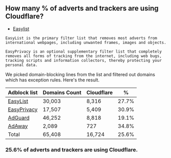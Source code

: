 ## How many % of adverts and trackers are using Cloudflare?


- [Easylist](https://web.archive.org/web/20210516110248/https://easylist.to/)
```
EasyList is the primary filter list that removes most adverts from international webpages, including unwanted frames, images and objects.

EasyPrivacy is an optional supplementary filter list that completely removes all forms of tracking from the internet, including web bugs, tracking scripts and information collectors, thereby protecting your personal data.
```


We picked domain-blocking lines from the list and filtered out domains which has exception rules.
Here's the result.


| Adblock list | Domains Count | Cloudflare | % |
| --- | --- | --- | --- |
| [EasyList](https://easylist.to/easylist/easylist.txt) | 30,003 | 8,316 | 27.7% |
| [EasyPrivacy](https://easylist.to/easylist/easyprivacy.txt) | 17,507 | 5,409 | 30.9% |
| [AdGuard](https://adguardteam.github.io/AdGuardSDNSFilter/Filters/filter.txt) | 46,252 | 8,818 | 19.1% |
| [AdAway](https://raw.githubusercontent.com/AdAway/adaway.github.io/master/hosts.txt) | 2,089 | 727 | 34.8% |
| Total | 65,408 | 16,724 | 25.6% |


### 25.6% of adverts and trackers are using Cloudflare.